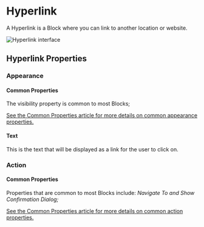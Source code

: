 # Hyperlink

A Hyperlink is a Block where you can link to another location or website.

![Hyperlink interface](images/hyperlink.png)

## Hyperlink Properties

### Appearance

#### Common Properties

The visibility property is common to most Blocks;

[See the Common Properties article for more details on common appearance properties.](../common-properties.md#appearance)

#### Text

This is the text that will be displayed as a link for the user to click on.

### Action

#### Common Properties

Properties that are common to most Blocks include: _Navigate To and Show Confirmation Dialog;_

[See the Common Properties article for more details on common action properties.](../common-properties.md#action)


